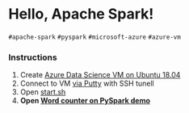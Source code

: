 # Hello, Apache Spark!

`#apache-spark` `#pyspark` `#microsoft-azure` `#azure-vm`

### Instructions

1. Create [Azure Data Science VM on Ubuntu 18.04](https://docs.microsoft.com/en-us/azure/machine-learning/data-science-virtual-machine/dsvm-ubuntu-intro)
2. Connect to VM [via Putty](https://www.skyverge.com/blog/how-to-set-up-an-ssh-tunnel-with-putty/) with SSH tunell
3. Open [start.sh](start.sh)
4. **Open [Word counter on PySpark demo](spark-word-count.ipynb)**
